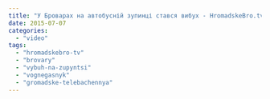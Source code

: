 ```yaml
---
title: "У Броварах на автобусній зупинці стався вибух - HromadskeBro.tv"
date: 2015-07-07
categories: 
  - "video"
tags: 
  - "hromadskebro-tv"
  - "brovary"
  - "vybuh-na-zupyntsi"
  - "vognegasnyk"
  - "gromadske-telebachennya"
---
```



